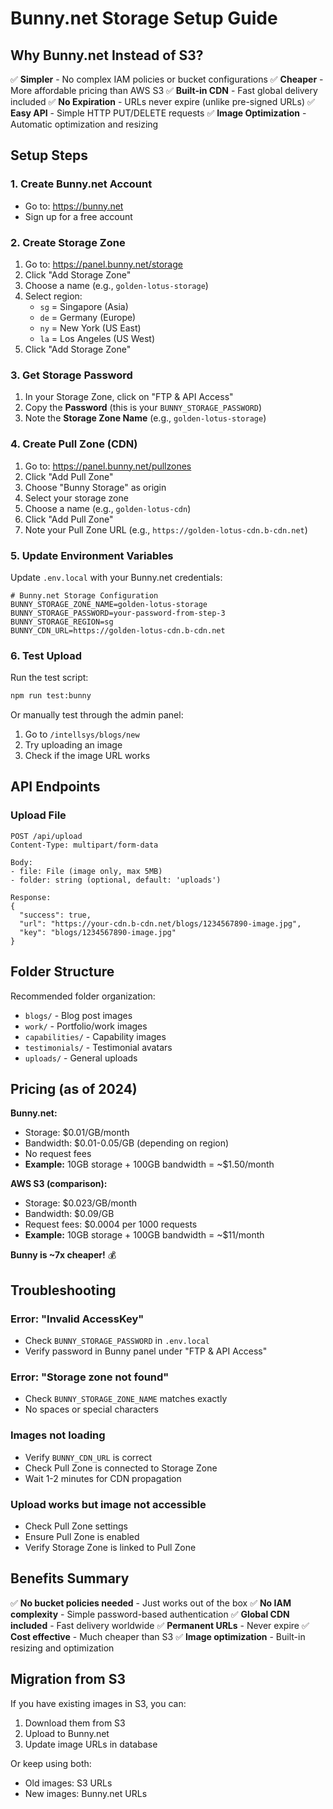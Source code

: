 # Bunny.net Storage Setup Guide

## Why Bunny.net Instead of S3?

✅ **Simpler** - No complex IAM policies or bucket configurations
✅ **Cheaper** - More affordable pricing than AWS S3
✅ **Built-in CDN** - Fast global delivery included
✅ **No Expiration** - URLs never expire (unlike pre-signed URLs)
✅ **Easy API** - Simple HTTP PUT/DELETE requests
✅ **Image Optimization** - Automatic optimization and resizing

## Setup Steps

### 1. Create Bunny.net Account
- Go to: https://bunny.net
- Sign up for a free account

### 2. Create Storage Zone
1. Go to: https://panel.bunny.net/storage
2. Click "Add Storage Zone"
3. Choose a name (e.g., `golden-lotus-storage`)
4. Select region:
   - `sg` = Singapore (Asia)
   - `de` = Germany (Europe)
   - `ny` = New York (US East)
   - `la` = Los Angeles (US West)
5. Click "Add Storage Zone"

### 3. Get Storage Password
1. In your Storage Zone, click on "FTP & API Access"
2. Copy the **Password** (this is your `BUNNY_STORAGE_PASSWORD`)
3. Note the **Storage Zone Name** (e.g., `golden-lotus-storage`)

### 4. Create Pull Zone (CDN)
1. Go to: https://panel.bunny.net/pullzones
2. Click "Add Pull Zone"
3. Choose "Bunny Storage" as origin
4. Select your storage zone
5. Choose a name (e.g., `golden-lotus-cdn`)
6. Click "Add Pull Zone"
7. Note your Pull Zone URL (e.g., `https://golden-lotus-cdn.b-cdn.net`)

### 5. Update Environment Variables

Update `.env.local` with your Bunny.net credentials:

```env
# Bunny.net Storage Configuration
BUNNY_STORAGE_ZONE_NAME=golden-lotus-storage
BUNNY_STORAGE_PASSWORD=your-password-from-step-3
BUNNY_STORAGE_REGION=sg
BUNNY_CDN_URL=https://golden-lotus-cdn.b-cdn.net
```

### 6. Test Upload

Run the test script:
```bash
npm run test:bunny
```

Or manually test through the admin panel:
1. Go to `/intellsys/blogs/new`
2. Try uploading an image
3. Check if the image URL works

## API Endpoints

### Upload File
```
POST /api/upload
Content-Type: multipart/form-data

Body:
- file: File (image only, max 5MB)
- folder: string (optional, default: 'uploads')

Response:
{
  "success": true,
  "url": "https://your-cdn.b-cdn.net/blogs/1234567890-image.jpg",
  "key": "blogs/1234567890-image.jpg"
}
```

## Folder Structure

Recommended folder organization:
- `blogs/` - Blog post images
- `work/` - Portfolio/work images
- `capabilities/` - Capability images
- `testimonials/` - Testimonial avatars
- `uploads/` - General uploads

## Pricing (as of 2024)

**Bunny.net:**
- Storage: $0.01/GB/month
- Bandwidth: $0.01-0.05/GB (depending on region)
- No request fees
- **Example:** 10GB storage + 100GB bandwidth = ~$1.50/month

**AWS S3 (comparison):**
- Storage: $0.023/GB/month
- Bandwidth: $0.09/GB
- Request fees: $0.0004 per 1000 requests
- **Example:** 10GB storage + 100GB bandwidth = ~$11/month

**Bunny is ~7x cheaper!** 💰

## Troubleshooting

### Error: "Invalid AccessKey"
- Check `BUNNY_STORAGE_PASSWORD` in `.env.local`
- Verify password in Bunny panel under "FTP & API Access"

### Error: "Storage zone not found"
- Check `BUNNY_STORAGE_ZONE_NAME` matches exactly
- No spaces or special characters

### Images not loading
- Verify `BUNNY_CDN_URL` is correct
- Check Pull Zone is connected to Storage Zone
- Wait 1-2 minutes for CDN propagation

### Upload works but image not accessible
- Check Pull Zone settings
- Ensure Pull Zone is enabled
- Verify Storage Zone is linked to Pull Zone

## Benefits Summary

✅ **No bucket policies needed** - Just works out of the box
✅ **No IAM complexity** - Simple password-based authentication
✅ **Global CDN included** - Fast delivery worldwide
✅ **Permanent URLs** - Never expire
✅ **Cost effective** - Much cheaper than S3
✅ **Image optimization** - Built-in resizing and optimization

## Migration from S3

If you have existing images in S3, you can:
1. Download them from S3
2. Upload to Bunny.net
3. Update image URLs in database

Or keep using both:
- Old images: S3 URLs
- New images: Bunny.net URLs
